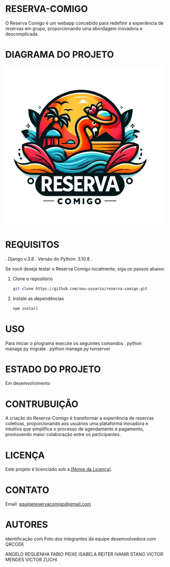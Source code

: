 # RESERVA-COMIGO

O Reserva Comigo é um webapp concebido para redefinir a experiência de reservas em grupo, proporcionando uma abordagem inovadora e descomplicada. 

# DIAGRAMA DO PROJETO

![texto](/main/static/images/logo_fundotransparente.png)

# REQUISITOS

. Django v.3.8
. Versão do Python: 3.10.8
. 

Se você deseja testar o Reserva Comigo localmente, siga os passos abaixo:

1. Clone o repositório
    ```bash
    git clone https://github.com/seu-usuario/reserva-comigo.git
    ```

2. Instale as dependências
    ```bash
    npm install
    ```

# USO
Para iniciar o programa execute os seguintes comandos
. python manage.py migrate
. python manage.py runserver

# ESTADO DO PROJETO

Em desemvolvimento

# CONTRUBUIÇÃO

 A criação do Reserva-Comigo é transformar a experiência de reservas coletivas, proporcionando aos usuários uma plataforma inovadora e intuitiva que simplifica o processo de agendamento e pagamento, promovendo maior colaboração entre os participantes.


# LICENÇA

Este projeto é licenciado sob a [[Nome da Licença]](/LICENSE).

# CONTATO

Email: equipereservacomigo@gmail.com

# AUTORES

Identificação com Foto dos integrantes da equipe desemvolvedora com QRCODE

ANGELO REQUENHA
FABIO PEIXE 
ISABELA REITER 
IVANIR STANO 
VICTOR MENDES 
VICTOR ZUCHI